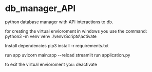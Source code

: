 # db_manager_API
python database manager with API interactions to db.

for creating the virtual envioroment in windows you use the command:
python3 -m venv venv
.\venv\Scripts\activate

Install dependencies 
pip3 install -r requirements.txt

run app 
uvicorn main:app --reload
streamlit run application.py

to exit the virtual envioroment you:
deactivate
